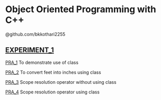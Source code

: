 
# Object Oriented Programming with C++

@github.com/bkkothari2255

## [EXPERIMENT_1](https://github.com/bkkothari2255/OOPC/tree/EXPERIMENT_1)

  [PRA_1](https://github.com/bkkothari2255/OOPC/blob/EXPERIMENT_1/PRA_1) To demonstrate use of class

  [PRA_2](https://github.com/bkkothari2255/OOPC/blob/EXPERIMENT_1/PRA_2) To convert feet into inches using class

  [PRA_3](https://github.com/bkkothari2255/OOPC/blob/EXPERIMENT_1/PRA_3) Scope resolution operator without using class

  [PRA_4](https://github.com/bkkothari2255/OOPC/blob/EXPERIMENT_1/PRA_4) Scope resolution operator using class

